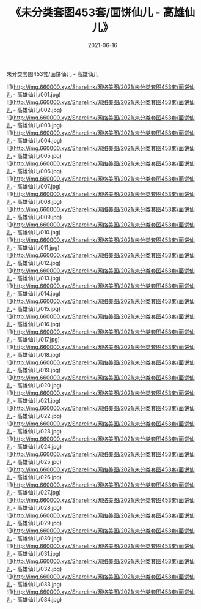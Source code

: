 ﻿---
layout: post
title:  《未分类套图453套/面饼仙儿 - 高雄仙儿》
date:   2021-06-16
img: http://img.660000.xyz/Sharelink/网络美图/2021/未分类套图453套/面饼仙儿 - 高雄仙儿/000.jpg
categories: [美女, 清纯, 唯美]
---

未分类套图453套/面饼仙儿 - 高雄仙儿

 ![](http://img.660000.xyz/Sharelink/网络美图/2021/未分类套图453套/面饼仙儿 - 高雄仙儿/001.jpg) <br>![](http://img.660000.xyz/Sharelink/网络美图/2021/未分类套图453套/面饼仙儿 - 高雄仙儿/002.jpg) <br>![](http://img.660000.xyz/Sharelink/网络美图/2021/未分类套图453套/面饼仙儿 - 高雄仙儿/003.jpg) <br>![](http://img.660000.xyz/Sharelink/网络美图/2021/未分类套图453套/面饼仙儿 - 高雄仙儿/004.jpg) <br>![](http://img.660000.xyz/Sharelink/网络美图/2021/未分类套图453套/面饼仙儿 - 高雄仙儿/005.jpg) <br>![](http://img.660000.xyz/Sharelink/网络美图/2021/未分类套图453套/面饼仙儿 - 高雄仙儿/006.jpg) <br>![](http://img.660000.xyz/Sharelink/网络美图/2021/未分类套图453套/面饼仙儿 - 高雄仙儿/007.jpg) <br>![](http://img.660000.xyz/Sharelink/网络美图/2021/未分类套图453套/面饼仙儿 - 高雄仙儿/008.jpg) <br>![](http://img.660000.xyz/Sharelink/网络美图/2021/未分类套图453套/面饼仙儿 - 高雄仙儿/009.jpg) <br>![](http://img.660000.xyz/Sharelink/网络美图/2021/未分类套图453套/面饼仙儿 - 高雄仙儿/010.jpg) <br>![](http://img.660000.xyz/Sharelink/网络美图/2021/未分类套图453套/面饼仙儿 - 高雄仙儿/011.jpg) <br>![](http://img.660000.xyz/Sharelink/网络美图/2021/未分类套图453套/面饼仙儿 - 高雄仙儿/012.jpg) <br>![](http://img.660000.xyz/Sharelink/网络美图/2021/未分类套图453套/面饼仙儿 - 高雄仙儿/013.jpg) <br>![](http://img.660000.xyz/Sharelink/网络美图/2021/未分类套图453套/面饼仙儿 - 高雄仙儿/014.jpg) <br>![](http://img.660000.xyz/Sharelink/网络美图/2021/未分类套图453套/面饼仙儿 - 高雄仙儿/015.jpg) <br>![](http://img.660000.xyz/Sharelink/网络美图/2021/未分类套图453套/面饼仙儿 - 高雄仙儿/016.jpg) <br>![](http://img.660000.xyz/Sharelink/网络美图/2021/未分类套图453套/面饼仙儿 - 高雄仙儿/017.jpg) <br>![](http://img.660000.xyz/Sharelink/网络美图/2021/未分类套图453套/面饼仙儿 - 高雄仙儿/018.jpg) <br>![](http://img.660000.xyz/Sharelink/网络美图/2021/未分类套图453套/面饼仙儿 - 高雄仙儿/019.jpg) <br>![](http://img.660000.xyz/Sharelink/网络美图/2021/未分类套图453套/面饼仙儿 - 高雄仙儿/020.jpg) <br>![](http://img.660000.xyz/Sharelink/网络美图/2021/未分类套图453套/面饼仙儿 - 高雄仙儿/021.jpg) <br>![](http://img.660000.xyz/Sharelink/网络美图/2021/未分类套图453套/面饼仙儿 - 高雄仙儿/022.jpg) <br>![](http://img.660000.xyz/Sharelink/网络美图/2021/未分类套图453套/面饼仙儿 - 高雄仙儿/023.jpg) <br>![](http://img.660000.xyz/Sharelink/网络美图/2021/未分类套图453套/面饼仙儿 - 高雄仙儿/024.jpg) <br>![](http://img.660000.xyz/Sharelink/网络美图/2021/未分类套图453套/面饼仙儿 - 高雄仙儿/025.jpg) <br>![](http://img.660000.xyz/Sharelink/网络美图/2021/未分类套图453套/面饼仙儿 - 高雄仙儿/026.jpg) <br>![](http://img.660000.xyz/Sharelink/网络美图/2021/未分类套图453套/面饼仙儿 - 高雄仙儿/027.jpg) <br>![](http://img.660000.xyz/Sharelink/网络美图/2021/未分类套图453套/面饼仙儿 - 高雄仙儿/028.jpg) <br>![](http://img.660000.xyz/Sharelink/网络美图/2021/未分类套图453套/面饼仙儿 - 高雄仙儿/029.jpg) <br>![](http://img.660000.xyz/Sharelink/网络美图/2021/未分类套图453套/面饼仙儿 - 高雄仙儿/030.jpg) <br>![](http://img.660000.xyz/Sharelink/网络美图/2021/未分类套图453套/面饼仙儿 - 高雄仙儿/031.jpg) <br>![](http://img.660000.xyz/Sharelink/网络美图/2021/未分类套图453套/面饼仙儿 - 高雄仙儿/032.jpg) <br>![](http://img.660000.xyz/Sharelink/网络美图/2021/未分类套图453套/面饼仙儿 - 高雄仙儿/033.jpg) <br>![](http://img.660000.xyz/Sharelink/网络美图/2021/未分类套图453套/面饼仙儿 - 高雄仙儿/034.jpg) <br>